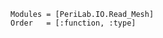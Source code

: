 ```@autodocs
Modules = [PeriLab.IO.Read_Mesh]
Order   = [:function, :type]
```

```@bibliography
```
